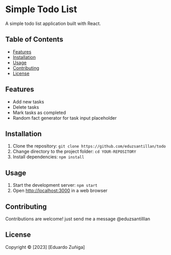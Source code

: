 # Simple Todo List

A simple todo list application built with React.

## Table of Contents

- [Features](#features)
- [Installation](#installation)
- [Usage](#usage)
- [Contributing](#contributing)
- [License](#license)

## Features

- Add new tasks
- Delete tasks
- Mark tasks as completed
- Random fact generator for task input placeholder

## Installation

1. Clone the repository: `git clone https://github.com/eduzsantillan/todo`
2. Change directory to the project folder: `cd YOUR-REPOSITORY`
3. Install dependencies: `npm install`

## Usage

1. Start the development server: `npm start`
2. Open [http://localhost:3000](http://localhost:3000) in a web browser

## Contributing

Contributions are welcome! just send me a message @eduzsantilllan

## License

Copyright © [2023] [Eduardo Zuñiga]
